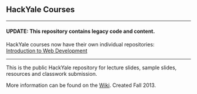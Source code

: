 ## HackYale Courses
---
#### UPDATE: This repository contains legacy code and content.

HackYale courses now have their own individual repositories:<br />
[Introduction to Web Development](https://github.com/hackyale/Web-Development-101)

---
This is the public HackYale repository for lecture slides, sample slides, resources and classwork submission. 

More information can be found on the [Wiki](https://github.com/hackyale/HackYale/wiki). Created Fall 2013.
